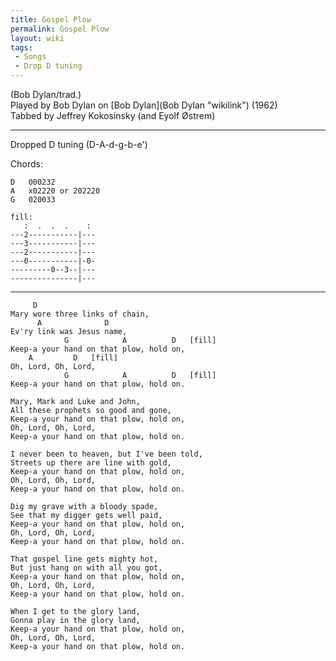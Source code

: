 ```yaml
---
title: Gospel Plow
permalink: Gospel Plow
layout: wiki
tags:
 - Songs
 - Drop D tuning
---
```


(Bob Dylan/trad.)  
Played by Bob Dylan on [Bob Dylan](Bob Dylan "wikilink") (1962)  
Tabbed by Jeffrey Kokosinsky (and Eyolf Østrem)

* * * * *

Dropped D tuning (D-A-d-g-b-e')

Chords:

    D   000232
    A   x02220 or 202220
    G   020033

    fill:
       :  .  .  .    :
    ---2-----------|---
    ---3-----------|---
    ---2-----------|---
    ---0-----------|-0-
    ---------0--3--|---
    ---------------|---

* * * * *

         D
    Mary wore three links of chain,
          A              D
    Ev'ry link was Jesus name,
                G            A          D   [fill]
    Keep-a your hand on that plow, hold on,
        A         D   [fill]
    Oh, Lord, Oh, Lord,
                G            A          D   [fill]
    Keep-a your hand on that plow, hold on.

    Mary, Mark and Luke and John,
    All these prophets so good and gone,
    Keep-a your hand on that plow, hold on,
    Oh, Lord, Oh, Lord,
    Keep-a your hand on that plow, hold on.

    I never been to heaven, but I've been told,
    Streets up there are line with gold,
    Keep-a your hand on that plow, hold on,
    Oh, Lord, Oh, Lord,
    Keep-a your hand on that plow, hold on.

    Dig my grave with a bloody spade,
    See that my digger gets well paid,
    Keep-a your hand on that plow, hold on,
    Oh, Lord, Oh, Lord,
    Keep-a your hand on that plow, hold on.

    That gospel line gets mighty hot,
    But just hang on with all you got,
    Keep-a your hand on that plow, hold on,
    Oh, Lord, Oh, Lord,
    Keep-a your hand on that plow, hold on.

    When I get to the glory land,
    Gonna play in the glory land,
    Keep-a your hand on that plow, hold on,
    Oh, Lord, Oh, Lord,
    Keep-a your hand on that plow, hold on.
